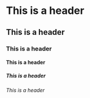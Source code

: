 # This is a header
## This is a header
### This is a header
#### This is a header
##### This is a header
###### This is a header


